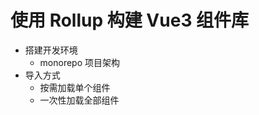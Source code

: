 # 使用 Rollup 构建 Vue3 组件库

<!-- ## 1.Graph 知识图表

<Mind :data="data" height="450" />
<script setup>
import { onMounted, ref } from "vue";
const data = ref({
    data: {
        text: "Vue3 组件库",
    },
    children: [
        {
            data: { text: "导入方式" },
            children: [
                { data: { text: "按需加载单个组件" }, },
                { data: { text: "一次性加载全部组件" }}
            ]
        },
    ]
})
</script> -->

<!-- <a href="/">Go to About Page</a> -->

<!-- ## 2.Prompt 问答记录 -->

- 搭建开发环境
  - monorepo 项目架构
- 导入方式
  - 按需加载单个组件
  - 一次性加载全部组件
